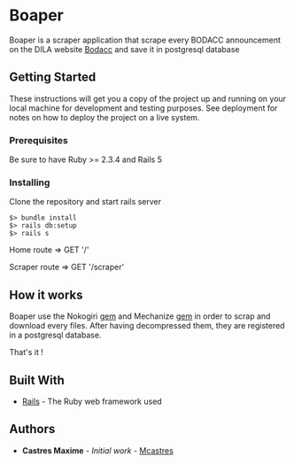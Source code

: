# Boaper

Boaper is a scraper application that scrape every BODACC announcement on the DILA website [Bodacc](https://echanges.dila.gouv.fr/OPENDATA/BODACC/2017/) and save it in postgresql database

## Getting Started

These instructions will get you a copy of the project up and running on your local machine for development and testing purposes. See deployment for notes on how to deploy the project on a live system.

### Prerequisites

Be sure to have Ruby >= 2.3.4 and Rails 5

### Installing

Clone the repository and start rails server

```
$> bundle install
$> rails db:setup
$> rails s
```

Home route    => GET '/'

Scraper route => GET '/scraper'

## How it works

Boaper use the Nokogiri [gem](https://github.com/sparklemotion/nokogiri) and Mechanize [gem](https://github.com/sparklemotion/nokogiri) in order to scrap and download every files. After having decompressed them, they are registered in a postgresql database.

That's it !

## Built With

* [Rails](http://rubyonrails.org/) - The Ruby web framework used

## Authors

* **Castres Maxime** - *Initial work* - [Mcastres](https://github.com/Mcastres)

